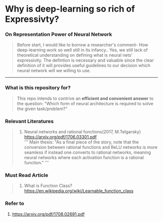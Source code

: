 
# Why is deep-learning so rich of Expressivty?

### On Representation Power of Neural Network
> Before start, I would like to borrow a researcher's comment- How deep-learning work so well still in its infancy.. Yes, we still lack of theoretical understanding on defining what is neural nets' expressivity. The defintion is necessary and valuable since the clear definition of it will provides useful guidelines to our decision which neural network will we willing to use.

----

### What is this repository for?
> This repo intends to contrive an **efficient and convenient answer** to the question: "Which form of neural architecture is required to solve the given task/problem?"  

### Relevant Literatures

> 1. Neural networks and rational functions(2017, M.Telgarsky) https://arxiv.org/pdf/1706.03301.pdf <br/>
'''
Main thesis:  "As a final piece of the story, note that the conversion between rational functions and ReLU networks is more seamless if instead one converts to rational networks, meaning neural networks where each activation function is a rational
function."
'''


### Must Read Article 
> 1. What is Function Class?
https://en.wikipedia.org/wiki/Learnable_function_class


### Refer to
1. https://arxiv.org/pdf/1708.02691.pdf

